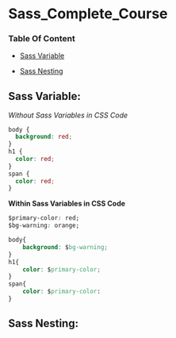 # Sass_Complete_Course
### Table Of Content
- [Sass Variable](#sassVariable)

- [Sass Nesting](#nesting)

<a name="sassVariable">

## Sass Variable:

*Without Sass Variables in CSS Code*

```css
body {
  background: red;
}
h1 {
  color: red;
}
span {
  color: red;
}
```
**Within Sass Variables in CSS Code**

```css
$primary-color: red;
$bg-warning: orange;

body{
    background: $bg-warning;
}
h1{
    color: $primary-color;
}
span{
    color: $primary-color:
}
```

<a name="nesting">

## Sass Nesting:
